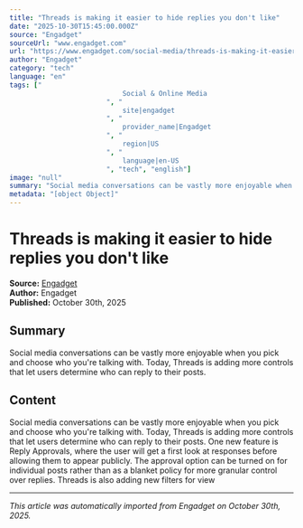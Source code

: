 ```yaml
---
title: "Threads is making it easier to hide replies you don't like"
date: "2025-10-30T15:45:00.000Z"
source: "Engadget"
sourceUrl: "www.engadget.com"
url: "https://www.engadget.com/social-media/threads-is-making-it-easier-to-hide-replies-you-dont-like-154500456.html?src=rss"
author: "Engadget"
category: "tech"
language: "en"
tags: ["
                            Social & Online Media
                        ", "
                            site|engadget
                        ", "
                            provider_name|Engadget
                        ", "
                            region|US
                        ", "
                            language|en-US
                        ", "tech", "english"]
image: "null"
summary: "Social media conversations can be vastly more enjoyable when you pick and choose who you're talking with. Today, Threads is adding more controls that let users determine who can reply to their posts. "
metadata: "[object Object]"
---
```


# Threads is making it easier to hide replies you don't like

**Source:** [Engadget](https://www.engadget.com/social-media/threads-is-making-it-easier-to-hide-replies-you-dont-like-154500456.html?src=rss)  
**Author:** Engadget  
**Published:** October 30th, 2025  

## Summary

Social media conversations can be vastly more enjoyable when you pick and choose who you're talking with. Today, Threads is adding more controls that let users determine who can reply to their posts. 

## Content

Social media conversations can be vastly more enjoyable when you pick and choose who you're talking with. Today, Threads is adding more controls that let users determine who can reply to their posts. One new feature is Reply Approvals, where the user will get a first look at responses before allowing them to appear publicly. The approval option can be turned on for individual posts rather than as a blanket policy for more granular control over replies. Threads is also adding new filters for view

---

*This article was automatically imported from Engadget on October 30th, 2025.*
